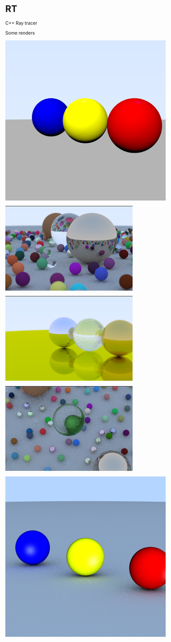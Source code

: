 # RT
C++ Ray tracer


Some renders

![](https://github.com/SachinKishan/RT/blob/main/Renders/Three%20balls%20lambertian%20%2B%20blinn-phong%20shading.png)

![](https://github.com/SachinKishan/RT/blob/main/Renders/examplerender.png)

![](https://github.com/SachinKishan/RT/blob/main/Renders/metal.png)

![](https://github.com/SachinKishan/RT/blob/main/Renders/render%20from%20top.png)

![](https://github.com/SachinKishan/RT/blob/main/Renders/out1%20-%20Copy.png)

